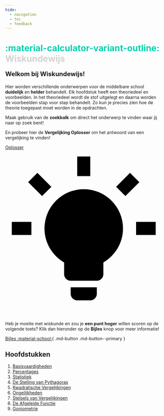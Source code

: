 ```yaml
---
hide:
  - navigation
  - toc
  - feedback
---
```


# **<span style="color: #00d1ae;">:material-calculator-variant-outline:</span>** **<span style="color: #D3D3D3;">Wiskundewijs</span>**

**<p style="text-align: left;font-size:20px;">Welkom bij Wiskundewijs!</p>**

Hier worden verschillende onderwerpen voor de middelbare school **duidelijk** en **helder** behandelt. Elk hoofdstuk heeft een theoriedeel en voorbeelden. In het theoriedeel wordt de stof uitgelegt en daarna worden de voorbeelden stap voor stap behandelt. Zo kun je precies zien hoe de theorie toegepast moet worden in de opdrachten.

Maak gebruik van de **zoekbalk** om direct het onderwerp te vinden waar jij naar op zoek bent!

En probeer hier de **Vergelijking Oplosser** om het antwoord van een vergelijking te vinden!
<p><a class="md-button md-button--primary" href="oplosser/">Oplosser <span class="twemoji"><svg xmlns="http://www.w3.org/2000/svg" viewBox="0 0 24 24"><path d="M12 6a6 6 0 0 1 6 6c0 2.22-1.21 4.16-3 5.2V19a1 1 0 0 1-1 1h-4a1 1 0 0 1-1-1v-1.8c-1.79-1.04-3-2.98-3-5.2a6 6 0 0 1 6-6m2 15v1a1 1 0 0 1-1 1h-2a1 1 0 0 1-1-1v-1h4m6-10h3v2h-3v-2M1 11h3v2H1v-2M13 1v3h-2V1h2M4.92 3.5l2.13 2.14-1.42 1.41L3.5 4.93 4.92 3.5m12.03 2.13 2.12-2.13 1.43 1.43-2.13 2.12-1.42-1.42Z"/></svg></span></a></p>

<br>

Heb je moeite met wiskunde en zou je **een punt hoger** willen scoren op de volgende toets? Klik dan hieronder op de **Bijles** knop voor meer informatie!

[Bijles :material-school:](bijles.md){ .md-button .md-button--primary }

## Hoofdstukken
1. [Basisvaardigheden](basisvaardigheden.md)
2. [Percentages](percentages.md)
2. [Statistiek](statistiek.md)
3. [De Stelling van Pythagoras](pythagoras.md)
4. [Kwadratische Vergelijkingen](kwadratische_vergelijkingen.md)
5. [Ongelijkheden](ongelijkheden.md)
6. [Stelsels van Vergelijkingen](stelsels_van_vergelijkingen.md)
6. [De Afgeleide Functie](afgeleide.md)
7. [Goniometrie](goniometrie.md)

<!-- 
## Mogelijke Opties
- **Afgeleides nemen:** 
    + **Eerste Afgeleide:** $\phantom{.}$ <span style="font-size: 19px;">`diff(f(x))`</span> $= \dfrac{d}{d x} f{\left(x \right)} \quad \longrightarrow \quad$ <span style="font-size: 19px;">`diff(x^2 + 3x + 1)`</span> $= 2x + 3$ <br><br>
    + **n-de Afgeleide:** $\phantom{.}$ <span style="font-size: 19px;">`diff(f(x), x, n)`</span> $= \dfrac{d^{n}}{d x^{n}} f{\left(x \right)} \quad \longrightarrow \quad$ <span style="font-size: 19px;">`diff(x^2 + 3x + 1, x, 2)`</span> $= \dfrac{d^{2}}{d x^{2}}\left(x^2 + 3x + 1\right) = 2$ <br> $\phantom{mmmmmmmm.} \Longrightarrow$ De losse $x$ is hier de variabele waarover je de afgeleide neemt <br> $\phantom{mmmmmmmm.} \Longrightarrow$ $n$ is hoe vaak je de afgeleide neemt (dus $n=2$ is de dubbele afgeleide)<br><br>

- **Integreren:** 
    + **Primitieve:** $\phantom{.}$  <span style="font-size: 19px;">`integrate(f(x))`</span> $= \int f(x) \, dx \quad \longrightarrow \quad$ <span style="font-size: 19px;">`integrate(x^2)`</span> $= \int x^2 \, dx = \dfrac{x^3}{3} + C$ <br><br>
    + **Bepaalde Integraal:** $\phantom{.}$ <span style="font-size: 19px;">`integrate(f(x), (x, a, b))`</span> $= \int_{a}^{b} f(x) \, dx \quad \longrightarrow \quad$ <span style="font-size: 19px;">`integrate(x^2, (x, 0, 1))`</span> $= \int_{0}^{1} x^2 \, dx = \dfrac{1}{3}$ <br> $\phantom{mmmmmmmm.} \Longrightarrow$ De losse $x$ is hier de integratievariabele (dus de $x$ in $dx$) <br> $\phantom{mmmmmmmm.} \Longrightarrow$ $a$ en $b$ zijn hier de begin- en eindgrenzen van de integraal. <br><br>

- **Limieten:** 
    + **Continue Limieten:** $\phantom{.}$ <span style="font-size: 19px;">`limit(f(x), x, a)`</span> $= \lim\limits_{x \to a} f{\left(x \right)} \phantom{..} \quad \longrightarrow \quad$ <span style="font-size: 19px;">`limit((2x - 1)/x, x, inf)`</span> $= \lim\limits_{x \to \infty} \dfrac{2x - 1}{x} = 2$ <br><br>
    + **Rechterlimiet:** $\phantom{.}$ <span style="font-size: 19px;">`limit(f(x), x, a, '+')`</span> $= \lim\limits_{x \ \downarrow \ a} f{\left(x \right)} \quad \longrightarrow \quad$ <span style="font-size: 19px;">`limit(1/x, x, 0, '+')`</span> $= \lim\limits_{x \ \downarrow \ 0} \dfrac{1}{x} = \infty$ <br><br>
    + **Linkerlimiet:** $\phantom{.e}$ <span style="font-size: 19px;">`limit(f(x), x, a, '-')`</span> $= \lim\limits_{x \ \uparrow \ a} f{\left(x \right)} \quad \longrightarrow \quad$ <span style="font-size: 19px;">`limit(1/x, x, 0, '-')`</span> $= \lim\limits_{x \ \uparrow \ 0} \dfrac{1}{x} = -\infty$ <br><br> 
    
    $\Longrightarrow$ Een rechter- of linkerlimiet bij een continue functie wordt vanzelf omgezet naar een continu limiet <br>
    $\Longrightarrow$ Een continu limiet bij een discontinue functie wordt een rechterlimiet <br><Br>


## Mogelijke Functies
- **Machten:** $\phantom{.}$ <span style="font-size: 19px;">`x^n` of `x**n`</span> $\quad \longrightarrow \quad$ <span style="font-size: 19px;">`x^2` of `x**2`</span> $= x^2 \quad$ (allebei goed, kies wat je liever gebruikt) <br><br>

- **Wortels:**
    + <span style="font-size: 19px;">`sqrt(x)`</span> $= \sqrt{x}; \phantom{m} \quad \longrightarrow \quad$ <span style="font-size: 19px;">`sqrt(4)`</span> $= \sqrt{4} = 2$
    + <span style="font-size: 19px;">`cbrt(x)`</span> $= \sqrt[3]{x}; \phantom{m} \quad \longrightarrow \quad$ <span style="font-size: 19px;">`cbrt(8)`</span> $= \sqrt[3]{8} = 2$
    + <span style="font-size: 19px;">`root(x, n)`</span> $= \sqrt[n]{x}; \quad \longrightarrow \quad$ <span style="font-size: 19px;">`root(16, 4)`</span> $= \sqrt[4]{16} = 2$ <br><br>

- **Goniometrische Functies:**
    + <span style="font-size: 19px;">`sin(x)`</span> $= \sin(x)$ met inverse <span style="font-size: 19px;">`asin(x)`</span> $= \arcsin(x) \quad$ (rekenmachine $\sin^{-1}(x)$)
    + <span style="font-size: 19px;">`cos(x)`</span> $= \cos(x)$ met inverse <span style="font-size: 19px;">`acos(x)`</span> $= \arccos(x) \quad$ (rekenmachine $\cos^{-1}(x)$)
    + <span style="font-size: 19px;">`tan(x)`</span> $= \tan(x)$ met inverse <span style="font-size: 19px;">`atan(x)`</span> $= \arctan(x) \quad$ (rekenmachine $\tan^{-1}(x)$) <br><br>

- **Absolute Waarde:** $\phantom{.}$ <span style="font-size: 19px;">`|x|` of `abs(x)`</span> $\quad \longrightarrow \quad$ <span style="font-size: 19px;">`|-2|`</span> $= |-2| = 2$ $\phantom{.}$ <span style="font-size: 19px;">en</span> $\phantom{.}$ <span style="font-size: 19px;">`abs(-2)`</span> $= |-2| = 2$ $\quad$ (allebei goed, kies wat je liever gebruikt) <br><br>

- **Exponententieel:** $\phantom{..}$ <span style="font-size: 19px;">`e^x` of `exp(x)`</span> $\quad \longrightarrow \quad$ <span style="font-size: 19px;">`e^(2x)`</span> $= e^{2x}$ $\phantom{.}$ <span style="font-size: 19px;">en</span> $\phantom{.}$ <span style="font-size: 19px;">`exp(2x)`</span> $= e^{2x} \quad$ (allebei goed, kies wat je liever gebruikt) <br><br>

- **Logaritmes:** 
    + **Grondgetal e:** $\phantom{mm.}$ <span style="font-size: 19px;">`ln(x)`</span> $\phantom{m..} \quad \longrightarrow \quad$ <span style="font-size: 19px;">`ln(e^4)`</span> $= \ln(e^4) = 4$
    + **Grondgetal 10:** $\phantom{m..}$ <span style="font-size: 19px;">`log(x)`</span> $\phantom{m.} \quad \longrightarrow \quad$ <span style="font-size: 19px;">`log(100)`</span> $= \ ^{10} \! \log(100) = 2$
    + **Ander Grondgetal:** $\phantom{.}$ <span style="font-size: 19px;">`log(x, n)`</span> $\quad \longrightarrow \quad$ <span style="font-size: 19px;">`log(8, 2)`</span> $= \ ^{2} \! \log(8) = 3$ -->